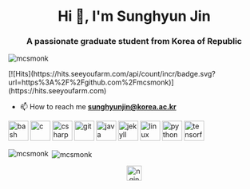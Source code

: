 <!--
Here are some ideas to get you started:

- 🔭 I’m currently working on ...
- 🌱 I’m currently learning ...
- 👯 I’m looking to collaborate on ...
- 🤔 I’m looking for help with ...
- 💬 Ask me about ...
- 📫 How to reach me: ...
- 😄 Pronouns: ...
- ⚡ Fun fact: ...

<div align=center>
</div>
-->


<h1 align="center">Hi 👋, I'm Sunghyun Jin</h1>
<h3 align="center">A passionate graduate student from Korea of Republic</h3>

<p align="left"> <img src="https://komarev.com/ghpvc/?username=mcsmonk" alt="mcsmonk" /> </p>
[![Hits](https://hits.seeyoufarm.com/api/count/incr/badge.svg?url=https%3A%2F%2Fgithub.com%2Fmcsmonk)](https://hits.seeyoufarm.com)

- 📫 How to reach me **sunghyunjin@korea.ac.kr**

<p align="left"><img src="https://www.vectorlogo.zone/logos/gnu_bash/gnu_bash-icon.svg" alt="bash" width="40" height="40"/> <img src="https://devicons.github.io/devicon/devicon.git/icons/c/c-original.svg" alt="c" width="40" height="40"/> <img src="https://devicons.github.io/devicon/devicon.git/icons/csharp/csharp-original.svg" alt="csharp" width="40" height="40"/> <img src="https://www.vectorlogo.zone/logos/git-scm/git-scm-icon.svg" alt="git" width="40" height="40"/> <img src="https://devicons.github.io/devicon/devicon.git/icons/java/java-original-wordmark.svg" alt="java" width="40" height="40"/> <img src="https://www.vectorlogo.zone/logos/jekyllrb/jekyllrb-icon.svg" alt="jekyll" width="40" height="40"/> <img src="https://devicons.github.io/devicon/devicon.git/icons/linux/linux-original.svg" alt="linux" width="40" height="40"/> <img src="https://devicons.github.io/devicon/devicon.git/icons/python/python-original.svg" alt="python" width="40" height="40"/> <img src="https://www.vectorlogo.zone/logos/tensorflow/tensorflow-icon.svg" alt="tensorflow" width="40" height="40"/></p><p><img align="left" src="https://github-readme-stats.vercel.app/api/top-langs/?username=mcsmonk&layout=compact&hide=html" alt="mcsmonk" /></p>

<p>&nbsp;<img align="center" src="https://github-readme-stats.vercel.app/api?username=mcsmonk&show_icons=true" alt="mcsmonk" /></p>

<p align="center">
<a href="https://twitter.com/nginsngin" target="blank"><img align="center" src="https://cdn.jsdelivr.net/npm/simple-icons@3.0.1/icons/twitter.svg" alt="nginsngin" height="30" width="30" /></a>
</p>
